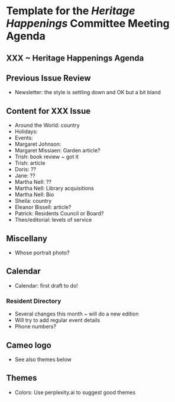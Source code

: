 # Template for the _Heritage Happenings_ Committee Meeting Agenda

## XXX ~ Heritage Happenings Agenda

## Previous Issue Review

* Newsletter: the style is settling down and OK but a bit bland

## Content for XXX Issue

* Around the World: country
* Holidays:
* Events:
* Margaret Johnson:
* Margaret Missiaen: Garden article?
* Trish: book review ~ got it
* Trish: article
* Doris: ??
* Jane: ??
* Martha Nell: ??
* Martha Nell: Library acquisitions
* Martha Nell: Bio
* Sheila: country
* Eleanor Bissell: article?
* Patrick: Residents Council or Board?
* Theo/editorial: levels of service


## Miscellany

* Whose portrait photo?


## Calendar

* Calendar: first draft to do!


### Resident Directory

* Several changes this month ~ will do a new edition
* Will try to add regular event details
* Phone numbers?

## Cameo logo

* See also themes below


## Themes

* Colors: Use perplexity.ai to suggest good themes
